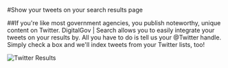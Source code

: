 #Show your tweets on your search results page

##If you're like most government agencies, you publish noteworthy, unique content on Twitter. DigitalGov | Search allows you to easily integrate your tweets on your results by. All you have to do is tell us your @Twitter handle. Simply check a box and we'll index tweets from your Twitter lists, too!

![Twitter Results](http://f22818b4dfc10241d8a3-f1564c64756a8cfee25b6b19953b1d23.r31.cf2.rackcdn.com/add_twitter.png "Add Twitter Results")